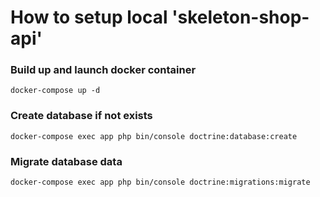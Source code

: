 # How to setup local 'skeleton-shop-api'

### Build up and launch docker container
```
docker-compose up -d
```

### Create database if not exists
```
docker-compose exec app php bin/console doctrine:database:create
```

### Migrate database data 
```
docker-compose exec app php bin/console doctrine:migrations:migrate
```
